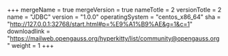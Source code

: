 +++
mergeName = true
mergeVersion = true
nameTotle = 2
versionTotle = 2
name = "JDBC"
version = "1.0.0"
operatingSystem = "centos_x86_64"
sha = "http://127.0.0.1:32768/start.html#p=%E9%A1%B9%AE&g=1&c=1"
downloadlink = "https://mailweb.opengauss.org/hyperkitty/list/community@opengauss.org"
weight =  1
+++